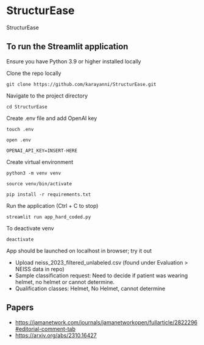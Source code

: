 # StructurEase
StructurEase 

## To run the Streamlit application

Ensure you have Python 3.9 or higher installed locally

Clone the repo locally

```
git clone https://github.com/karayanni/StructurEase.git
```

Navigate to the project directory
```
cd StructurEase
```

Create .env file and add OpenAI key
```
touch .env
```
```
open .env
```
```
OPENAI_API_KEY=INSERT-HERE
```

Create virtual environment
```
python3 -m venv venv
```
```
source venv/bin/activate
```
```
pip install -r requirements.txt
```

Run the application (Ctrl + C to stop)
```
streamlit run app_hard_coded.py
```

To deactivate venv
```
deactivate
``` 

App should be launched on localhost in browser; try it out
- Upload neiss_2023_filtered_unlabeled.csv (found under Evaluation > NEISS data in repo)
- Sample classification request: Need to decide if patient was wearing helmet, no helmet or cannot determine.
- Qualification classes: Helmet, No Helmet, cannot determine

## Papers
- https://jamanetwork.com/journals/jamanetworkopen/fullarticle/2822296#editorial-comment-tab
- https://arxiv.org/abs/2310.16427
